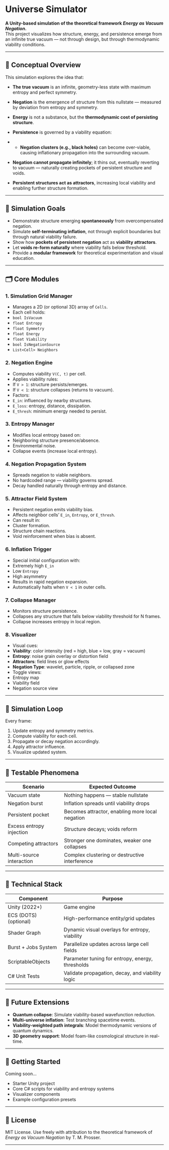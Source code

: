 # Universe Simulator

**A Unity-based simulation of the theoretical framework _Energy as Vacuum Negation_.**  
This project visualizes how structure, energy, and persistence emerge from an infinite true vacuum — not through design, but through thermodynamic viability conditions.

---

## 🧠 Conceptual Overview

This simulation explores the idea that:

- **The true vacuum** is an infinite, geometry-less state with maximum entropy and perfect symmetry.
- **Negation** is the emergence of structure from this nullstate — measured by deviation from entropy and symmetry.
- **Energy** is not a substance, but the **thermodynamic cost of persisting structure**.
- **Persistence** is governed by a viability equation:

- - **Negation clusters (e.g., black holes)** can become over-viable, causing inflationary propagation into the surrounding vacuum.
- **Negation cannot propagate infinitely**; it thins out, eventually reverting to vacuum — naturally creating pockets of persistent structure and voids.
- **Persistent structures act as attractors**, increasing local viability and enabling further structure formation.

---

## 🎯 Simulation Goals

- Demonstrate structure emerging **spontaneously** from overcompensated negation.
- Simulate **self-terminating inflation**, not through explicit boundaries but through natural viability failure.
- Show how **pockets of persistent negation** act as **viability attractors**.
- Let **voids re-form naturally** where viability falls below threshold.
- Provide a **modular framework** for theoretical experimentation and visual education.

---

## 🗂️ Core Modules

### 1. Simulation Grid Manager
- Manages a 2D (or optional 3D) array of `Cells`.
- Each cell holds:
- `bool IsVacuum`
- `float Entropy`
- `float Symmetry`
- `float Energy`
- `float Viability`
- `bool IsNegationSource`
- `List<Cell> Neighbors`

### 2. Negation Engine
- Computes viability `V(C, t)` per cell.
- Applies viability rules:
- If `V > 1`: structure persists/emerges.
- If `V < 1`: structure collapses (returns to vacuum).
- Factors:
- `E_in`: influenced by nearby structures.
- `E_loss`: entropy, distance, dissipation.
- `E_thresh`: minimum energy needed to persist.

### 3. Entropy Manager
- Modifies local entropy based on:
- Neighboring structure presence/absence.
- Environmental noise.
- Collapse events (increase local entropy).

### 4. Negation Propagation System
- Spreads negation to viable neighbors.
- No hardcoded range — viability governs spread.
- Decay handled naturally through entropy and distance.

### 5. Attractor Field System
- Persistent negation emits viability bias.
- Affects neighbor cells’ `E_in`, `Entropy`, or `E_thresh`.
- Can result in:
- Cluster formation.
- Structure chain reactions.
- Void reinforcement when bias is absent.

### 6. Inflation Trigger
- Special initial configuration with:
- Extremely high `E_in`
- Low `Entropy`
- High asymmetry
- Results in rapid negation expansion.
- Automatically halts when `V < 1` in outer cells.

### 7. Collapse Manager
- Monitors structure persistence.
- Collapses any structure that falls below viability threshold for N frames.
- Collapse increases entropy in local region.

### 8. Visualizer
- Visual cues:
- **Viability**: color intensity (red = high, blue = low, gray = vacuum)
- **Entropy**: noise grain overlay or distortion field
- **Attractors**: field lines or glow effects
- **Negation Type**: wavelet, particle, ripple, or collapsed zone
- Toggle views:
- Entropy map
- Viability field
- Negation source view

---

## 🔄 Simulation Loop

Every frame:
1. Update entropy and symmetry metrics.
2. Compute viability for each cell.
3. Propagate or decay negation accordingly.
4. Apply attractor influence.
5. Visualize updated system.

---

## 🧪 Testable Phenomena

| Scenario                    | Expected Outcome                                      |
|----------------------------|-------------------------------------------------------|
| Vacuum state               | Nothing happens — stable nullstate                   |
| Negation burst             | Inflation spreads until viability drops              |
| Persistent pocket          | Becomes attractor, enabling more local negation      |
| Excess entropy injection   | Structure decays; voids reform                       |
| Competing attractors       | Stronger one dominates, weaker one collapses         |
| Multi-source interaction   | Complex clustering or destructive interference        |

---

## 🔧 Technical Stack

| Component             | Purpose                                              |
|----------------------|------------------------------------------------------|
| Unity (2022+)        | Game engine                                          |
| ECS (DOTS) (optional)| High-performance entity/grid updates                 |
| Shader Graph         | Dynamic visual overlays for entropy, viability       |
| Burst + Jobs System  | Parallelize updates across large cell fields         |
| ScriptableObjects    | Parameter tuning for entropy, energy, thresholds     |
| C# Unit Tests        | Validate propagation, decay, and viability logic     |

---

## 🚀 Future Extensions

- **Quantum collapse**: Simulate viability-based wavefunction reduction.
- **Multi-universe inflation**: Test branching spacetime events.
- **Viability-weighted path integrals**: Model thermodynamic versions of quantum dynamics.
- **3D geometry support**: Model foam-like cosmological structure in real-time.

---

## 🏁 Getting Started

Coming soon...

- Starter Unity project
- Core C# scripts for viability and entropy systems
- Visualizer components
- Example configuration presets

---

## 📜 License

MIT License. Use freely with attribution to the theoretical framework of *Energy as Vacuum Negation* by T. M. Prosser.

---
